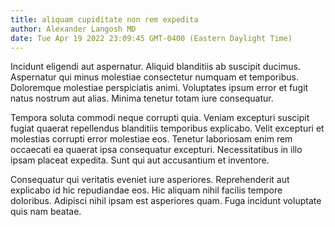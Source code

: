 ```yaml
---
title: aliquam cupiditate non rem expedita
author: Alexander Langosh MD
date: Tue Apr 19 2022 23:09:45 GMT-0400 (Eastern Daylight Time)
---
```

Incidunt eligendi aut aspernatur. Aliquid blanditiis ab suscipit ducimus. Aspernatur qui minus molestiae consectetur numquam et temporibus. Doloremque molestiae perspiciatis animi. Voluptates ipsum error et fugit natus nostrum aut alias. Minima tenetur totam iure consequatur.

 Tempora soluta commodi neque corrupti quia. Veniam excepturi suscipit fugiat quaerat repellendus blanditiis temporibus explicabo. Velit excepturi et molestias corrupti error molestiae eos. Tenetur laboriosam enim rem occaecati ea quaerat ipsa consequatur excepturi. Necessitatibus in illo ipsam placeat expedita. Sunt qui aut accusantium et inventore.

 Consequatur qui veritatis eveniet iure asperiores. Reprehenderit aut explicabo id hic repudiandae eos. Hic aliquam nihil facilis tempore doloribus. Adipisci nihil ipsam est asperiores quam. Fuga incidunt voluptate quis nam beatae.